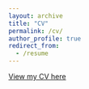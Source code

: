 ```yaml
---
layout: archive
title: "CV"
permalink: /cv/
author_profile: true
redirect_from:
  - /resume
---
```


[View my CV here](http://s-vargas.github.io/files/Vargas_cv.pdf)
